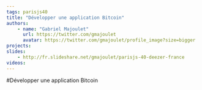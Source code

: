 ```yaml
---
tags: parisjs40
title: "Développer une application Bitcoin"
authors:
    - name: "Gabriel Majoulet"
      url: https://twitter.com/gmajoulet
      avatar: https://twitter.com/gmajoulet/profile_image?size=bigger
projects:
slides:
    - http://fr.slideshare.net/gmajoulet/parisjs-40-deezer-france
videos:
---
```

#Développer une application Bitcoin
